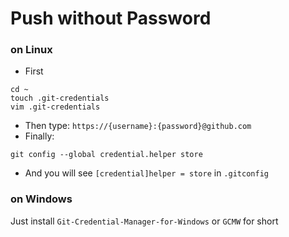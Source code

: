 # Push without Password
### on Linux
- First
```shell
cd ~
touch .git-credentials
vim .git-credentials
```
- Then type:
`https://{username}:{password}@github.com`
- Finally:
```shell
git config --global credential.helper store
```
- And you will see `[credential]helper = store` in `.gitconfig`

### on Windows
Just install `Git-Credential-Manager-for-Windows` or `GCMW` for short
